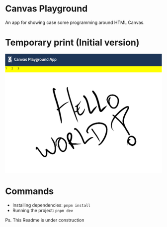 # Canvas Playground

An app for showing case some programming around HTML Canvas.

# Temporary print (Initial version)

![Mock](prints/temp-print.png)

# Commands

- Installing dependencies: `pnpm install`
- Running the project: `pnpm dev`

Ps. This Readme is under construction
